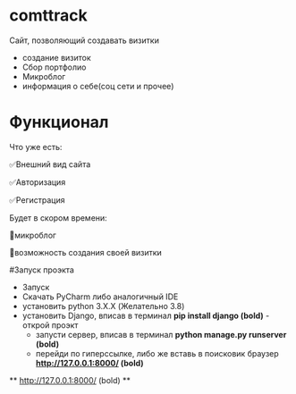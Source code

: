 # comttrack

Сайт, позволяющий создавать визитки
- создание визиток
- Сбор портфолио
- Микроблог
- информация о себе(соц сети и прочее)

# Функционал
Что уже есть:

:white_check_mark:Внешний вид сайта

:white_check_mark:Авторизация

:white_check_mark:Регистрация

Будет в скором времени:

:black_square_button:микроблог

:black_square_button:возможность создания своей визитки

#Запуск проэкта
- Запуск
 - Скачать PyCharm либо аналогичный IDE
  - установить python 3.X.X (Желательно 3.8)
   - установить Django, вписав в терминал  **pip install django (bold)**
    - открой проэкт
     - запусти сервер, вписав в терминал  **python manage.py runserver (bold)**
      - перейди по гиперссылке, либо же вставь в поисковик браузер **http://127.0.0.1:8000/ (bold)**

** http://127.0.0.1:8000/ (bold) **
